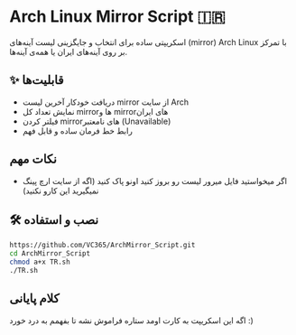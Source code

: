 # Arch Linux Mirror Script 🇮🇷

اسکریپتی ساده برای انتخاب و جایگزینی لیست آینه‌های (mirror) Arch Linux با تمرکز بر روی آینه‌های ایران یا همه‌ی آینه‌ها.

## ✨ قابلیت‌ها

- دریافت خودکار آخرین لیست mirror از سایت Arch
- نمایش تعداد کل mirrorها و mirrorهای ایران
- فیلتر کردن mirrorهای نامعتبر (Unavailable)
- رابط خط فرمان ساده و قابل فهم

## نکات مهم

- اگر میخواستید فایل میرور لیست رو بروز کنید اونو پاک کنید (اگه از سایت ارچ پینگ نمیگیرید این کارو نکنید)

## 🛠 نصب و استفاده

```bash
https://github.com/VC365/ArchMirror_Script.git
cd ArchMirror_Script
chmod a+x TR.sh
./TR.sh
```
## کلام پایانی
اگه این اسکریپت به کارت اومد ستاره فراموش نشه تا بفهمم به درد خورد :)
